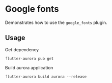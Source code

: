 # Google fonts

Demonstrates how to use the `google_fonts` plugin.

## Usage

Get dependency

```shell
flutter-aurora pub get
```

Build aurora application

```shell
flutter-aurora build aurora --release
```
